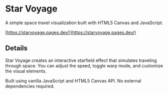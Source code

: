 # Star Voyage

A simple space travel visualization built with HTML5 Canvas and JavaScript.

[https://starvoyage.pages.dev/](https://starvoyage.pages.dev/)

## Details

Star Voyage creates an interactive starfield effect that simulates traveling through space. You can adjust the speed, toggle warp mode, and customize the visual elements.

Built using vanilla JavaScript and HTML5 Canvas API. No external dependencies required.
